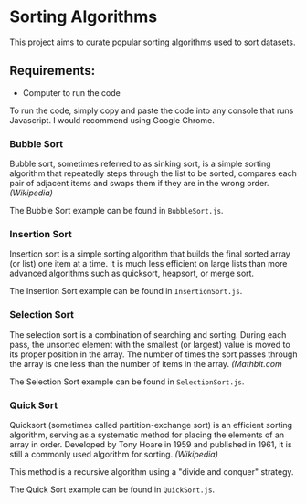 # Sorting Algorithms

This project aims to curate popular sorting algorithms used to sort datasets.

## Requirements:

- Computer to run the code

To run the code, simply copy and paste the code into any console that runs Javascript. I would recommend using Google Chrome.

### Bubble Sort

Bubble sort, sometimes referred to as sinking sort, is a simple sorting algorithm that repeatedly steps through the list to be sorted, compares each pair of adjacent items and swaps them if they are in the wrong order. _(Wikipedia)_

The Bubble Sort example can be found in `BubbleSort.js`.

### Insertion Sort

Insertion sort is a simple sorting algorithm that builds the final sorted array (or list) one item at a time. It is much less efficient on large lists than more advanced algorithms such as quicksort, heapsort, or merge sort.

The Insertion Sort example can be found in `InsertionSort.js`.

### Selection Sort

The selection sort is a combination of searching and sorting. During each pass, the unsorted element with the smallest (or largest) value is moved to its proper position in the array. The number of times the sort passes through the array is one less than the number of items in the array. _(Mathbit.com_

The Selection Sort example can be found in `SelectionSort.js`.

### Quick Sort

Quicksort (sometimes called partition-exchange sort) is an efficient sorting algorithm, serving as a systematic method for placing the elements of an array in order. Developed by Tony Hoare in 1959 and published in 1961, it is still a commonly used algorithm for sorting. _(Wikipedia)_

This method is a recursive algorithm using a "divide and conquer" strategy.

The Quick Sort example can be found in `QuickSort.js`.
